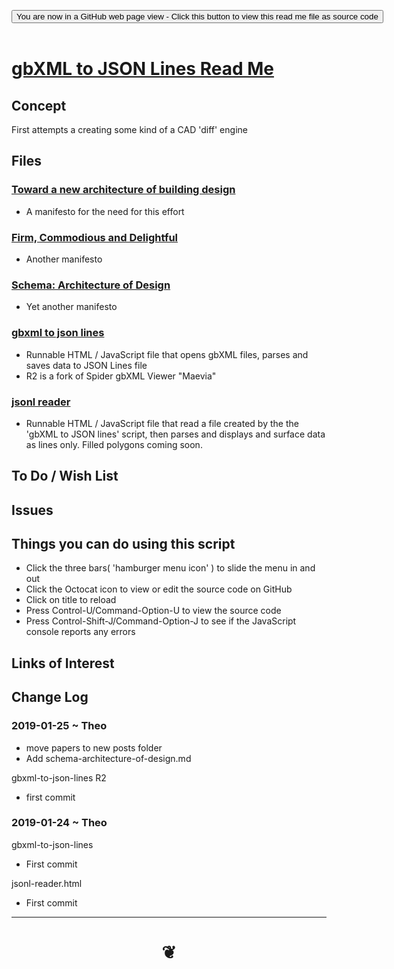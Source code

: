
<span style=display:none; >[You are now in a GitHub source code view - click this link to view Read Me file as a web page]( https://www.ladybug.tools/spider/#sandbox/gbxml-to-json-lines/README.md "View file as a web page." ) </span>

<div><input type=button class = "btn btn-secondary btn-sm" onclick=window.location.href="https://github.com/ladybug-tools/spider/tree/master/sandbox/gbxml-to-json-lines/"
value="You are now in a GitHub web page view - Click this button to view this read me file as source code" ></div>

<br>

# [gbXML to JSON Lines Read Me]( #sandbox/gbxml-to-json-lines/README.md )

<!--
<iframe src=https://www.ladybug.tools/spider/sandbox/gbxml-to-json-lines/sandbox/gbxml-to-json-lines.html width=100% height=500px >Iframes are not viewable in GitHub source code views</iframe>
_<small>gbXMLto-JSON Lines</small>_

## Full Screen: [gbXMLto-JSON Lines]( https://www.ladybug.tools/spider/sandbox/gbxml-to-json-lines/sandbox/gbxml-to-json-lines.html )
-->


## Concept

First attempts a creating some kind of a CAD 'diff' engine

## Files

### [Toward a new architecture of building design]( https://www.ladybug.tools/spider/#sandbox/gbxml-to-json-lines/posts/toward-a-new-architecture-of-building-design.md )

* A manifesto for the need for this effort


### [Firm, Commodious and Delightful]( https://www.ladybug.tools/spider/#sandbox/gbxml-to-json-lines/posts/firm-commodious-and-delightful.md )

* Another manifesto


### [Schema: Architecture of Design]( #sandbox/gbxml-to-json-lines/posts/schema-architecture-of-design.md )

* Yet another manifesto


### [gbxml to json lines]( https://www.ladybug.tools/spider/sandbox/gbxml-to-json-lines/gbxml-to-json-lines/index.html )

* Runnable HTML / JavaScript file that opens gbXML files, parses and saves data to JSON Lines file
* R2 is a fork of Spider gbXML Viewer "Maevia"


### [jsonl reader]( https://www.ladybug.tools/spider/sandbox/gbxml-to-json-lines/jsonl-reader/r1/jsonl-reader.html)

* Runnable HTML / JavaScript file that read a file created by the the 'gbXML to JSON lines' script, then parses and displays and surface data as lines only. Filled polygons coming soon.



## To Do / Wish List


## Issues


## Things you can do using this script

* Click the three bars( 'hamburger menu icon' ) to slide the menu in and out
* Click the Octocat icon to view or edit the source code on GitHub
* Click on title to reload
* Press Control-U/Command-Option-U to view the source code
* Press Control-Shift-J/Command-Option-J to see if the JavaScript console reports any errors


## Links of Interest


## Change Log


### 2019-01-25 ~ Theo

* move papers to new posts folder
* Add schema-architecture-of-design.md

gbxml-to-json-lines R2
* first commit


### 2019-01-24 ~ Theo

gbxml-to-json-lines
* First commit

jsonl-reader.html
* First commit


***

# <center title="hello!" ><a href=javascript:window.scrollTo(0,0); style=text-decoration:none; > ❦ </a></center>

